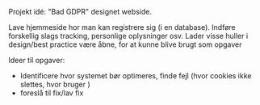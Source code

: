 Projekt idé: "Bad GDPR" designet webside.

Lave hjemmeside hor man kan registrere sig (i en database).
Indføre forskellig slags tracking, personlige oplysninger osv.
Lader visse huller i design/best practice være åbne, for at kunne blive brugt som opgaver

Ideer til opgaver: 
- Identificere hvor systemet bør optimeres, finde fejl (hvor cookies ikke slettes, hvor bruger )
- foreslå til fix/lav fix